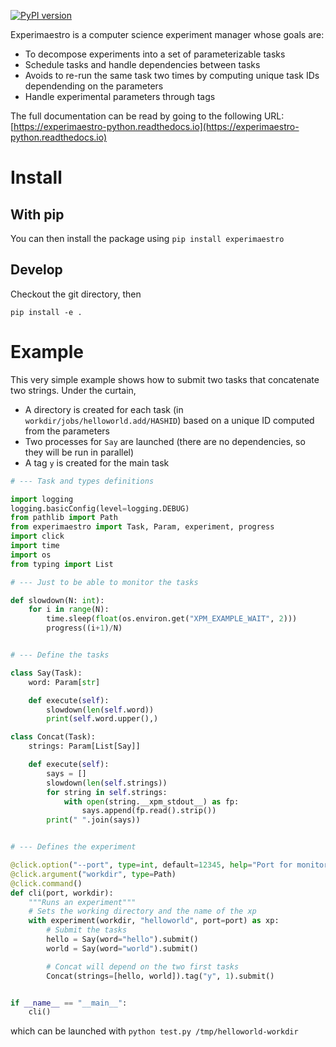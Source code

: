 [![PyPI version](https://badge.fury.io/py/experimaestro.svg)](https://badge.fury.io/py/experimaestro)

Experimaestro is a computer science experiment manager whose goals are:

- To decompose experiments into a set of parameterizable tasks
- Schedule tasks and handle dependencies between tasks
- Avoids to re-run the same task two times by computing unique task IDs dependending on the parameters
- Handle experimental parameters through tags

The full documentation can be read by going to the following URL: [https://experimaestro-python.readthedocs.io](https://experimaestro-python.readthedocs.io)

# Install

## With pip

You can then install the package using `pip install experimaestro`

## Develop

Checkout the git directory, then

```
pip install -e .
```

# Example

This very simple example shows how to submit two tasks that concatenate two strings.
Under the curtain,

- A directory is created for each task (in `workdir/jobs/helloworld.add/HASHID`)
  based on a unique ID computed from the parameters
- Two processes for `Say` are launched (there are no dependencies, so they will be run in parallel)
- A tag `y` is created for the main task

<!-- SNIPPET: MAIN ARGS[%WORKDIR% --port 0] ENV[XPM_EXAMPLE_WAIT=0.001] -->

```python
# --- Task and types definitions

import logging
logging.basicConfig(level=logging.DEBUG)
from pathlib import Path
from experimaestro import Task, Param, experiment, progress
import click
import time
import os
from typing import List

# --- Just to be able to monitor the tasks

def slowdown(N: int):
    for i in range(N):
        time.sleep(float(os.environ.get("XPM_EXAMPLE_WAIT", 2)))
        progress((i+1)/N)


# --- Define the tasks

class Say(Task):
    word: Param[str]

    def execute(self):
        slowdown(len(self.word))
        print(self.word.upper(),)

class Concat(Task):
    strings: Param[List[Say]]

    def execute(self):
        says = []
        slowdown(len(self.strings))
        for string in self.strings:
            with open(string.__xpm_stdout__) as fp:
                says.append(fp.read().strip())
        print(" ".join(says))


# --- Defines the experiment

@click.option("--port", type=int, default=12345, help="Port for monitoring")
@click.argument("workdir", type=Path)
@click.command()
def cli(port, workdir):
    """Runs an experiment"""
    # Sets the working directory and the name of the xp
    with experiment(workdir, "helloworld", port=port) as xp:
        # Submit the tasks
        hello = Say(word="hello").submit()
        world = Say(word="world").submit()

        # Concat will depend on the two first tasks
        Concat(strings=[hello, world]).tag("y", 1).submit()


if __name__ == "__main__":
    cli()
```

which can be launched with `python test.py /tmp/helloworld-workdir`
